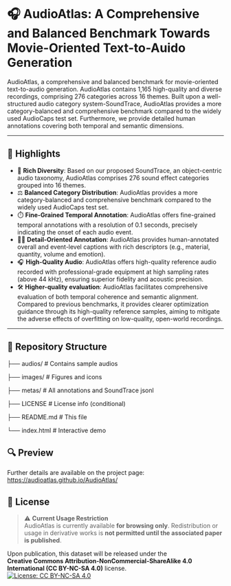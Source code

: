 # 🎧 AudioAtlas: A Comprehensive and Balanced Benchmark Towards Movie-Oriented Text-to-Auido Generation

AudioAtlas, a comprehensive and balanced benchmark for movie-oriented text-to-audio generation. AudioAtlas contains 1,165 high-quality and diverse recordings, comprising 276 categories across 16 themes. Built upon a well-structured audio category system-SoundTrace, AudioAtlas provides a more category-balanced and comprehensive benchmark compared to the widely used AudioCaps test set. Furthermore, we provide detailed human annotations covering both temporal and semantic dimensions.

---

## 🌟 Highlights

- 🧩 **Rich Diversity**: Based on our proposed SoundTrace, an object-centric audio taxonomy, AudioAtlas comprises 276 sound effect categories grouped into 16 themes.
- ⚖️ **Balanced Category Distribution**: AudioAtlas provides a more category-balanced and comprehensive benchmark compared to the widely used AudioCaps test set.
- ⏱️ **Fine-Grained Temporal Annotation**: AudioAtlas offers fine-grained temporal annotations with a resolution of 0.1 seconds, precisely indicating the onset of each audio event.
- 🧑‍🔬 **Detail-Oriented Annotation**: AudioAtlas provides human-annotated overall and event-level captions with rich descriptors (e.g., material, quantity, volume and emotion).
- 🎧 **High-Quality Audio**: AudioAtlas offers high-quality reference audio recorded with professional-grade equipment at high sampling rates (above 44 kHz), ensuring superior fidelity and acoustic precision.
- 🛠️ **Higher-quality evaluation**: AudioAtlas facilitates comprehensive evaluation of both temporal coherence and semantic alignment. Compared to previous benchmarks, it provides clearer optimization guidance through its high-quality reference samples, aiming to mitigate the adverse effects of overfitting on low-quality, open-world recordings.

---

## 📁 Repository Structure

├── audios/ # Contains sample audios

├── images/ # Figures and icons

├── metas/ # All annotations and SoundTrace jsonl

├── LICENSE # License info (conditional)

├── README.md # This file

└── index.html # Interactive demo

## 🔍 Preview

Further details are available on the project page: https://audioatlas.github.io/AudioAtlas/

## 📄 License

> ⚠️ **Current Usage Restriction**  
> AudioAtlas is currently available **for browsing only**. Redistribution or usage in derivative works is **not permitted until the associated paper is published**.

Upon publication, this dataset will be released under the  
**Creative Commons Attribution-NonCommercial-ShareAlike 4.0 International (CC BY-NC-SA 4.0)** license.  
[![License: CC BY-NC-SA 4.0](https://img.shields.io/badge/License-CC%20BY--NC--SA%204.0-lightgrey.svg)](http://creativecommons.org/licenses/by-nc-sa/4.0/)
